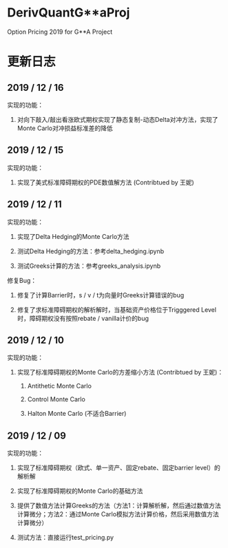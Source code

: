 # DerivQuantG**aProj
Option Pricing 2019 for G**A Project

# 更新日志

## 2019 / 12 / 16

实现的功能：

1. 对向下敲入/敲出看涨欧式期权实现了静态复制-动态Delta对冲方法，实现了Monte Carlo对冲损益标准差的降低

## 2019 / 12 / 15

实现的功能：

1. 实现了美式标准障碍期权的PDE数值解方法 (Contribtued by 王妮)

## 2019 / 12 / 11

实现的功能：

1. 实现了Delta Hedging的Monte Carlo方法

2. 测试Delta Hedging的方法：参考delta_hedging.ipynb

3. 测试Greeks计算的方法：参考greeks_analysis.ipynb

修复Bug：

1. 修复了计算Barrier时，s / v / t为向量时Greeks计算错误的bug

2. 修复了求标准障碍期权的解析解时，当基础资产价格位于Trigggered Level时，障碍期权没有按照rebate / vanilla计价的bug

## 2019 / 12 / 10

实现的功能：

1. 实现了标准障碍期权的Monte Carlo的方差缩小方法 (Contribtued by 王妮)：

   1) Antithetic Monte Carlo
   
   2) Control Monte Carlo
   
   3) Halton Monte Carlo (不适合Barrier)

## 2019 / 12 / 09

实现的功能：

1. 实现了标准障碍期权（欧式、单一资产、固定rebate、固定barrier level）的解析解

2. 实现了标准障碍期权的Monte Carlo的基础方法

3. 提供了数值方法计算Greeks的方法（方法1：计算解析解，然后通过数值方法计算微分；方法2：通过Monte Carlo模拟方法计算价格，然后采用数值方法计算微分）

4. 测试方法：直接运行test_pricing.py
 
